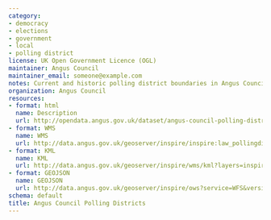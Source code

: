 ```yaml
---
category:
- democracy
- elections
- government
- local
- polling district
license: UK Open Government Licence (OGL)
maintainer: Angus Council
maintainer_email: someone@example.com
notes: Current and historic polling district boundaries in Angus Council.
organization: Angus Council
resources:
- format: html
  name: Description
  url: http://opendata.angus.gov.uk/dataset/angus-council-polling-districts
- format: WMS
  name: WMS
  url: http://data.angus.gov.uk/geoserver/inspire/inspire:law_pollingdistricts/wms?service=WMS&request=GetMap
- format: KML
  name: KML
  url: http://data.angus.gov.uk/geoserver/inspire/wms/kml?layers=inspire:law_pollingdistricts&mode=download
- format: GEOJSON
  name: GEOJSON
  url: http://data.angus.gov.uk/geoserver/inspire/ows?service=WFS&version=1.0.0&request=GetFeature&typeName=inspire:law_pollingdistricts&outputFormat=application%2Fjson&srsName=EPSG:3857
schema: default
title: Angus Council Polling Districts
---
```

